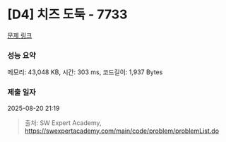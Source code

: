 # [D4] 치즈 도둑 - 7733 

[문제 링크](https://swexpertacademy.com/main/code/problem/problemDetail.do?contestProbId=AWrDOdQqRCUDFARG) 

### 성능 요약

메모리: 43,048 KB, 시간: 303 ms, 코드길이: 1,937 Bytes

### 제출 일자

2025-08-20 21:19



> 출처: SW Expert Academy, https://swexpertacademy.com/main/code/problem/problemList.do
